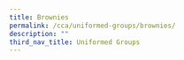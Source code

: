 ```yaml
---
title: Brownies
permalink: /cca/uniformed-groups/brownies/
description: ""
third_nav_title: Uniformed Groups
---
```

